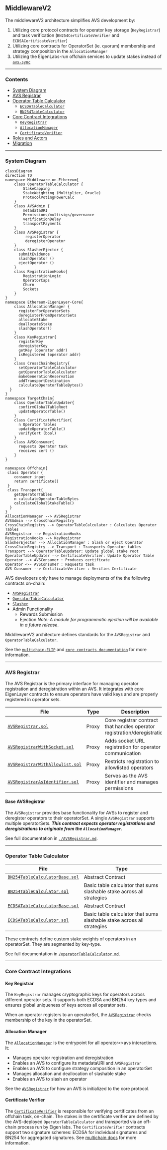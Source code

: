 ## MiddlewareV2

The middlewareV2 architecture simplifies AVS development by:
1. Utilizing core protocol contracts for operator key storage (`KeyRegistrar`) and task verification (`BN254CertificateVerifier` and `ECDSACertificateVerifier`)
2. Utilizing core contracts for OperatorSet (ie. quorum) membership and strategy composition in the `AllocationManager`
3. Utilizing the EigenLabs-run offchain services to update stakes instead of [`avs-sync`](https://github.com/Layr-Labs/avs-sync)

---

### Contents

* [System Diagram](#system-diagram)
* [AVS Registrar](#avs-registrar)
* [Operator Table Calculator](#operator-table-calculator)
    * [`ECSDATableCalculator`](#ecdsatablecalculator)
    * [`BN254TableCalculator`](#bn254tablecalculator)
* [Core Contract Integrations](#core-contract-integrations)
    * [`KeyRegistrar`](#key-registrar)
    * [`AllocationManager`](#allocation-manager)
    * [`CertificateVerifier`](#certificate-verifier)
* [Roles and Actors](#roles-and-actors)
* [Migration](#migration)

---

### System Diagram

```mermaid
classDiagram 
direction TD
namespace Middleware-on-Ethereum{
    class OperatorTableCalculator {
        StakeCapping
        StakeWeighting (Multiplier, Oracle)
        ProtocolVotingPowerCalc
    }
    class AVSAdmin {
        metadataURI
        Permissions/multisigs/governance
        verificationDelay
        transportPayments
    }
    class AVSRegistrar {
         registerOperator
         deregisterOperator
    }
    class SlasherEjector {
      submitEvidence
      slashOperator ()
      ejectOperator ()
    }
    class RegistrationHooks{
        RegistrationLogic
        OperatorCaps
        Churn
        Sockets
    }
}
namespace Ethereum-EigenLayer-Core{
    class AllocationManager {
      registerForOperatorSets
      deregisterFromOperatorSets
      allocateStake
      deallocateStake
      slashOperator()
    }
    class KeyRegistrar{
      registerKey
      deregisterKey
      getKey (operator addr)
      isRegistered (operator addr)
    }
    class CrossChainRegistry{
      setOperatorTableCalculator
      getOperatorTableCalculator
      makeGenerationReservation
      addTransportDestination
      calculateOperatorTableBytes()
  }
}
namespace TargetChain{
    class OperatorTableUpdater{
      confirmGlobalTableRoot
      updateOperatorTable()
    }
    class CertificateVerifier{
      n Operator Tables
      updateOperatorTable()
      verifyCert (bool)
    }
    class AVSConsumer{
      requests Operator task 
      receives cert ()
    }
}

namespace Offchain{
 class Operator {
    consumer input
    return certificate()
 }
 class Transport{
    getOperatorTables
    n calculateOperatorTableBytes
    calculateGlobalStakeTable()
  }
}
AllocationManager --> AVSRegistrar
AVSAdmin --> CrossChainRegistry
CrossChainRegistry --> OperatorTableCalculator : Calculates Operator Tables
AVSRegistrar --> RegistrationHooks
RegistrationHooks --> KeyRegistrar
SlasherEjector --> AllocationManager : Slash or eject Operator 
CrossChainRegistry --> Transport : Transports Operator tables
Transport --> OperatorTableUpdater: Update global stake root 
OperatorTableUpdater --> CertificateVerifier: Update Operator Table
Operator --> AVSConsumer : Produces certificate
Operator <-- AVSConsumer : Requests task
AVS Consumer --> CertificateVerifier : Verifies Certificate
```

AVS developers only have to manage deployments of the the following contracts on-chain:
- [`AVSRegistrar`](#avs-registrar)
- [`OperatorTableCalculator`](#operator-table-calculator)
- [`Slasher`](../slashing/SlasherBase.md)
- Admin Functionality
    - Rewards Submission
    - Ejection *Note: A module for programmatic ejection will be available in a future release*. 

MiddlewareV2 architecture defines standards for the `AVSRegistrar` and `OperatorTableCalculator`. 

See the [`multichain-ELIP`](https://github.com/eigenfoundation/ELIPs/blob/elip-008v1/ELIPs/ELIP-008.md) and [`core contracts documentation`](https://github.com/Layr-Labs/eigenlayer-contracts/tree/main/docs/multichain) for more information. 

---

### AVS Registrar

The AVS Registrar is the primary interface for managing operator registration and deregistration within an AVS. It integrates with core EigenLayer contracts to ensure operators have valid keys and are properly registered in operator sets.

| File | Type | Description |
| -------- | -------- | -------- |
| [`AVSRegistrar.sol`](../../src/middlewareV2/registrar/AVSRegistrar.sol) | Proxy | Core registrar contract that handles operator registration/deregistration |
| [`AVSRegistrarWithSocket.sol`](../../src/middlewareV2/registrar/presets/AVSRegistrarWithSocket.sol) | Proxy | Adds socket URL registration for operator communication |
| [`AVSRegistrarWithAllowlist.sol`](../../src/middlewareV2/registrar/presets/AVSRegistrarWithAllowlist.sol) | Proxy | Restricts registration to allowlisted operators |
| [`AVSRegistrarAsIdentifier.sol`](../../src/middlewareV2/registrar/presets/AVSRegistrarAsIdentifier.sol) | Proxy | Serves as the AVS identifier and manages permissions |

#### Base AVSRegistrar

The `AVSRegistrar` provides base functionality for AVSs to register and deregister operators to their operatorSet. A single `AVSRegistrar` supports multiple operatorSets. ***This contract expects operator registrations and deregistrations to originate from the `AllocationManager`***.

See full documentation in [`./AVSRegistrar.md`](./AVSRegistrar.md).

---

### Operator Table Calculator

| File | Type |
| -------- | -------- |
| [`BN254TableCalculatorBase.sol`](../../src/middlewareV2/tableCalculator/BN254TableCalculatorBase.sol) | Abstract Contract |
| [`BN254TableCalculator.sol`](../../src/middlewareV2/tableCalculator/BN254TableCalculator.sol) | Basic table calculator that sums slashable stake across all strategies | 
| [`ECDSATableCalculatorBase.sol`](../../src/middlewareV2/tableCalculator/ECDSATableCalculator.sol) | Abstract Contract |
| [`ECDSATableCalculator.sol`](../../src/middlewareV2/tableCalculator/ECDSATableCalculator.sol) | Basic table calculator that sums slashable stake across all strategies | 

These contracts define custom stake weights of operators in an operatorSet. They are segmented by key-type. 

See full documentation in [`/operatorTableCalculator.md`](./OperatorTableCalculator.md).

---

### Core Contract Integrations

#### Key Registrar
The `KeyRegistrar` manages cryptographic keys for operators across different operator sets. It supports both ECDSA and BN254 key types and ensures global uniqueness of keys across all operator sets.

When an operator registers to an operatorSet, the [`AVSRegistrar`](./AVSRegistrar.md) checks membership of the key in the operatorSet. 

#### Allocation Manager
The [`AllocationManager`](https://github.com/Layr-Labs/eigenlayer-contracts/blob/main/docs/core/AllocationManager.md) is the entrypoint for all operator<>avs interactions. It:

- Manages operator registration and deregistration
- Enables an AVS to configure its metadataURI and `AVSRegistrar`
- Enables an AVS to configure strategy composition in an operatorSet
- Manages allocation and deallocation of slashable stake
- Enables an AVS to slash an operator

See the [`AVSRegistrar`](./AVSRegistrar.md#system-diagrams) for how an AVS is initialized to the core protocol. 

#### Certificate Verifier
The [`CertificateVerifier`](https://github.com/Layr-Labs/eigenlayer-contracts/blob/main/docs/multichain/destination/CertificateVerifier.md) is responsible for verifying certificates from an offchain task, on-chain. The stakes in the certificate verifier are defined by the AVS-deployed `OperatorTableCalculator` and transported via an off-chain process run by Eigen labs. The `CertificateVerifier` contracts support two signature schemes: ECDSA for individual signatures and BN254 for aggregated signatures. See [multichain docs](https://github.com/Layr-Labs/eigenlayer-contracts/tree/main/docs/multichain) for more information.
